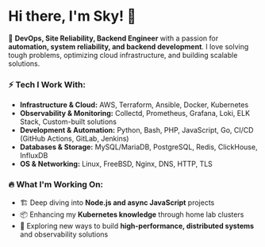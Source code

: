 # Hi there, I'm Sky! 👋

🚀 **DevOps, Site Reliability, Backend Engineer** with a passion for **automation, system reliability, and backend development**. I love solving tough problems, optimizing cloud infrastructure, and building scalable solutions.

### ⚡ **Tech I Work With:**
- **Infrastructure & Cloud:** AWS, Terraform, Ansible, Docker, Kubernetes
- **Observability & Monitoring:** Collectd, Prometheus, Grafana, Loki, ELK Stack, Custom-built solutions
- **Development & Automation:** Python, Bash, PHP, JavaScript, Go, CI/CD (GitHub Actions, GitLab, Jenkins)
- **Databases & Storage:** MySQL/MariaDB, PostgreSQL, Redis, ClickHouse, InfluxDB
- **OS & Networking:** Linux, FreeBSD, Nginx, DNS, HTTP, TLS

### 🔥 **What I'm Working On:**
- 🏗 Deep diving into **Node.js and async JavaScript** projects
- 📦 Enhancing my **Kubernetes knowledge** through home lab clusters
- 🚀 Exploring new ways to build **high-performance, distributed systems** and observability solutions


